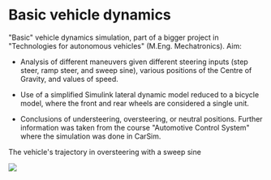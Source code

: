 # Basic vehicle dynamics

"Basic" vehicle dynamics simulation, part of a bigger project in "Technologies for autonomous vehicles" (M.Eng. Mechatronics). Aim:

- Analysis of different maneuvers given different steering inputs (step steer, ramp steer, and sweep sine), various positions of the Centre of Gravity, and values of speed.

- Use of a simplified Simulink lateral dynamic model reduced to a bicycle model, where the front and rear wheels are considered a single unit.

- Conclusions of understeering, oversteering, or neutral positions. Further information was taken from the course "Automotive Control System" where the simulation was done in CarSim.


The vehicle's trajectory in oversteering with a sweep sine
<diV>
   <img src="https://github.com/itsVinM/Basic_vehicle_dynamics/assets/85823292/8469692b-9f8f-4a80-a35a-bc47a964910c">
</diV>
